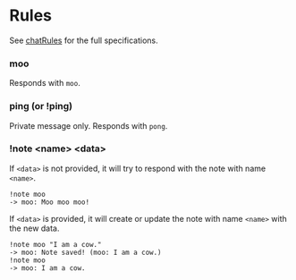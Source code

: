 # Rules

See [chatRules](https://github.com/pillowfication/moo/blob/master/src/rules/chatRules.js) for the full specifications.

### moo

Responds with `moo`.

### ping (or !ping)

Private message only. Responds with `pong`.

### !note \<name\> \<data\>

If `<data>` is not provided, it will try to respond with the note with name `<name>`.

```
!note moo
-> moo: Moo moo moo!
```

If `<data>` is provided, it will create or update the note with name `<name>` with the new data.

```
!note moo "I am a cow."
-> moo: Note saved! (moo: I am a cow.)
!note moo
-> moo: I am a cow.
```
